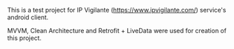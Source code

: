 This is a test project for IP Vigilante (https://www.ipvigilante.com/) service's android client.

MVVM, Clean Architecture and Retrofit + LiveData were used for creation of this project.
